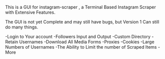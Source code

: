 This is a GUI for instagram-scraper , a Terminal Based Instagram Scraper with Extensive Features. 

The GUI is not yet Complete and may still have bugs, but Version 1 Can still do many things.

-Login to Your account
-Followers Input and Output
-Custom Directory
-Retain Usernames
-Download All Media Forms
-Proxies
-Cookies
-Large Numbers of Usernames
-The Ability to Limit the number of Scraped Items 
-More




